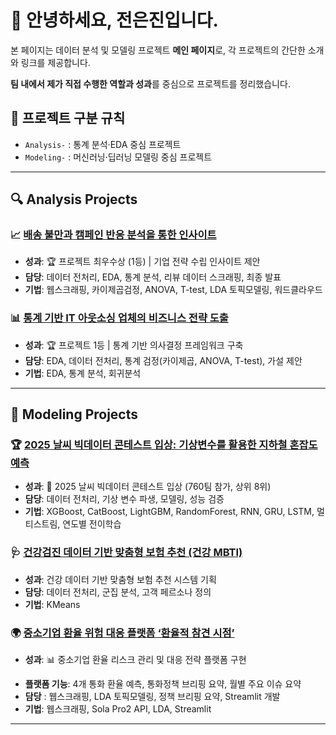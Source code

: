 # 👋 안녕하세요, 전은진입니다.

본 페이지는 데이터 분석 및 모델링 프로젝트 **메인 페이지**로, 
각 프로젝트의 간단한 소개와 링크를 제공합니다.

**팀 내에서 제가 직접 수행한 역할과 성과**를 중심으로 프로젝트를 정리했습니다.

## 📌 프로젝트 구분 규칙
- `Analysis-` : 통계 분석·EDA 중심 프로젝트
- `Modeling-` : 머신러닝·딥러닝 모델링 중심 프로젝트

---

## 🔍 Analysis Projects
### 📈 [배송 불만과 캠페인 반응 분석을 통한 인사이트](https://github.com/silverjin7778/analysis-customer-feedback-and-campaign-response)
* **성과**: 🏆 프로젝트 최우수상 (1등) | 기업 전략 수립 인사이트 제안
* **담당**: 데이터 전처리, EDA, 통계 분석, 리뷰 데이터 스크래핑, 최종 발표
* **기법**: 웹스크래핑, 카이제곱검정, ANOVA, T-test, LDA 토픽모델링, 워드클라우드

### 📊 [통계 기반 IT 아웃소싱 업체의 비즈니스 전략 도출](https://github.com/silverjin7778/analysis-statistical-framework-for-business-strategy)
* **성과**: 🏆 프로젝트 1등 | 통계 기반 의사결정 프레임워크 구축
* **담당**: EDA, 데이터 전처리, 통계 검정(카이제곱, ANOVA, T-test), 가설 제안
* **기법**: EDA, 통계 분석, 회귀분석
---

## 🤖 Modeling Projects
### 🏆 [2025 날씨 빅데이터 콘테스트 입상: 기상변수를 활용한 지하철 혼잡도 예측](https://github.com/silverjin7778/modeling-2025-weather-bigdata-contest-award-subway-congestion-prediction-with-weather)
* **성과**: 🏅 2025 날씨 빅데이터 콘테스트 입상 (760팀 참가, 상위 8위)
* **담당**: 데이터 전처리, 기상 변수 파생, 모델링, 성능 검증
* **기법**: XGBoost, CatBoost, LightGBM, RandomForest, RNN, GRU, LSTM, 멀티스트림, 연도별 전이학습


### 🩺 [건강검진 데이터 기반 맞춤형 보험 추천 (건강 MBTI)](https://github.com/silverjin7778/modeling-health-insurance-recommender)
* **성과**: 건강 데이터 기반 맞춤형 보험 추천 시스템 기획
* **담당**: 데이터 전처리, 군집 분석, 고객 페르소나 정의
* **기법**: KMeans

### 🌍 [중소기업 환율 위험 대응 플랫폼 ‘환율적 참견 시점’](https://github.com/silverjin7778/modeling-sme-fx-risk-management-platform)
* **성과**: 📊 중소기업 환율 리스크 관리 및 대응 전략 플랫폼 구현
- **플랫폼 기능**: 4개 통화 환율 예측, 통화정책 브리핑 요약, 월별 주요 이슈 요약
- **담당** : 웹스크래핑, LDA 토픽모델링, 정책 브리핑 요약, Streamlit 개발
- **기법**: 웹스크래핑, Sola Pro2 API, LDA, Streamlit

---

